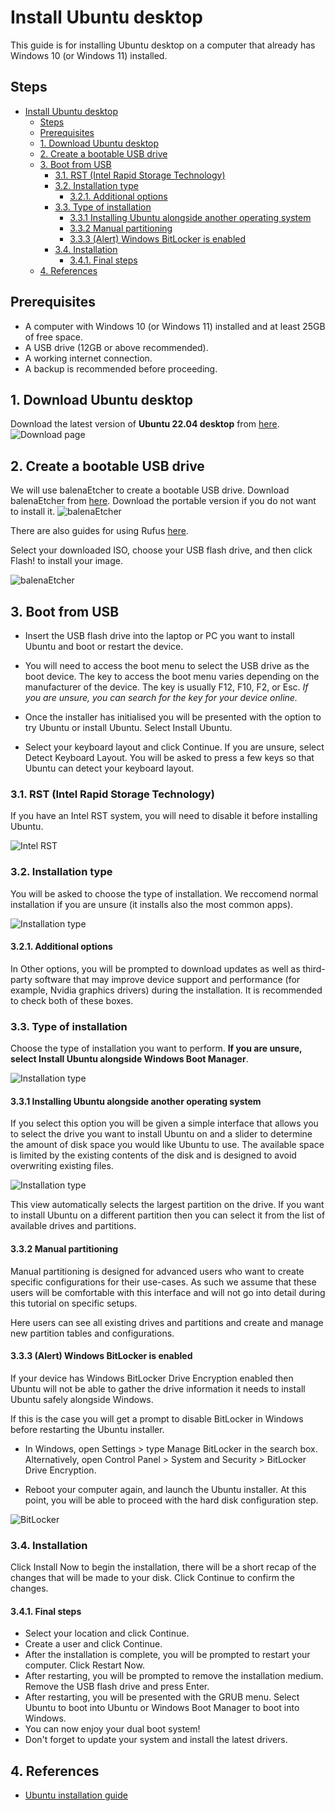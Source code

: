 # Install Ubuntu desktop

This guide is for installing Ubuntu desktop on a computer that already has Windows 10 (or Windows 11) installed.

## Steps

- [Install Ubuntu desktop](#install-ubuntu-desktop)
  - [Steps](#steps)
  - [Prerequisites](#prerequisites)
  - [1. Download Ubuntu desktop](#1-download-ubuntu-desktop)
  - [2. Create a bootable USB drive](#2-create-a-bootable-usb-drive)
  - [3. Boot from USB](#3-boot-from-usb)
    - [3.1. RST (Intel Rapid Storage Technology)](#31-rst-intel-rapid-storage-technology)
    - [3.2. Installation type](#32-installation-type)
      - [3.2.1. Additional options](#321-additional-options)
    - [3.3. Type of installation](#33-type-of-installation)
      - [3.3.1 Installing Ubuntu alongside another operating system](#331-installing-ubuntu-alongside-another-operating-system)
      - [3.3.2 Manual partitioning](#332-manual-partitioning)
      - [3.3.3 (Alert) Windows BitLocker is enabled](#333-alert-windows-bitlocker-is-enabled)
    - [3.4. Installation](#34-installation)
      - [3.4.1. Final steps](#341-final-steps)
  - [4. References](#4-references)

## Prerequisites

- A computer with Windows 10 (or Windows 11) installed and at least 25GB of free space.
- A USB drive (12GB or above recommended).
- A working internet connection.
- A backup is recommended before proceeding.

## 1. Download Ubuntu desktop

Download the latest version of **Ubuntu 22.04 desktop** from [here](https://ubuntu.com/download/desktop).
![Download page](/dual_boot/images/download_page.PNG)

## 2. Create a bootable USB drive

We will use balenaEtcher to create a bootable USB drive. Download balenaEtcher from [here](https://www.balena.io/etcher/).
Download the portable version if you do not want to install it.
![balenaEtcher](/dual_boot/images/download_etcher.PNG)

There are also guides for using Rufus [here](https://ubuntu.com/tutorials/create-a-usb-stick-on-windows#1-overview).

Select your downloaded ISO, choose your USB flash drive, and then click Flash! to install your image.

![balenaEtcher](/dual_boot/images/balenaEtcher.PNG)

## 3. Boot from USB

- Insert the USB flash drive into the laptop or PC you want to install Ubuntu and boot or restart the device.

- You will need to access the boot menu to select the USB drive as the boot device. The key to access the boot menu varies depending on the manufacturer of the device.
The key is usually F12, F10, F2, or Esc.
*If you are unsure, you can search for the key for your device online.*
- Once the installer has initialised you will be presented with the option to try Ubuntu or install Ubuntu. Select Install Ubuntu.
- Select your keyboard layout and click Continue. If you are unsure, select Detect Keyboard Layout. You will be asked to press a few keys so that Ubuntu can detect your keyboard layout.

### 3.1. RST (Intel Rapid Storage Technology)

If you have an Intel RST system, you will need to disable it before installing Ubuntu.

![Intel RST](/dual_boot/images/intel_rst.PNG)

### 3.2. Installation type

You will be asked to choose the type of installation. We reccomend normal installation if you are unsure (it installs also the most common apps).

![Installation type](/dual_boot/images/installation_type.PNG)

#### 3.2.1. Additional options

In Other options, you will be prompted to download updates as well as third-party software that may improve device support and performance (for example, Nvidia graphics drivers) during the installation. It is recommended to check both of these boxes.

### 3.3. Type of installation

Choose the type of installation you want to perform. **If you are unsure, select Install Ubuntu alongside Windows Boot Manager**.

![Installation type](/dual_boot/images/installation_type2.png)

#### 3.3.1 Installing Ubuntu alongside another operating system

If you select this option you will be given a simple interface that allows you to select the drive you want to install Ubuntu on and a slider to determine the amount of disk space you would like Ubuntu to use. The available space is limited by the existing contents of the disk and is designed to avoid overwriting existing files.

![Installation type](/dual_boot/images/installation_alongside_win.png)

This view automatically selects the largest partition on the drive. If you want to install Ubuntu on a different partition then you can select it from the list of available drives and partitions.

#### 3.3.2 Manual partitioning

Manual partitioning is designed for advanced users who want to create specific configurations for their use-cases. As such we assume that these users will be comfortable with this interface and will not go into detail during this tutorial on specific setups.

Here users can see all existing drives and partitions and create and manage new partition tables and configurations.

#### 3.3.3 (Alert) Windows BitLocker is enabled

If your device has Windows BitLocker Drive Encryption enabled then Ubuntu will not be able to gather the drive information it needs to install Ubuntu safely alongside Windows.

If this is the case you will get a prompt to disable BitLocker in Windows before restarting the Ubuntu installer.

- In Windows, open Settings > type Manage BitLocker in the search box.  Alternatively, open Control Panel > System and Security > BitLocker Drive   Encryption.

- Reboot your computer again, and launch the Ubuntu installer. At this point, you will be able to proceed with the hard disk configuration step.

![BitLocker](/dual_boot/images/bitlocker.png)

### 3.4. Installation

Click Install Now to begin the installation, there will be a short recap of the changes that will be made to your disk. Click Continue to confirm the changes.

#### 3.4.1. Final steps

- Select your location and click Continue.
- Create a user and click Continue.
- After the installation is complete, you will be prompted to restart your computer. Click Restart Now.
- After restarting, you will be prompted to remove the installation medium. Remove the USB flash drive and press Enter.
- After restarting, you will be presented with the GRUB menu. Select Ubuntu to boot into Ubuntu or Windows Boot Manager to boot into Windows.
- You can now enjoy your dual boot system!
- Don't forget to update your system and install the latest drivers.

## 4. References

- [Ubuntu installation guide](https://ubuntu.com/tutorials/install-ubuntu-desktop#1-overview)
  